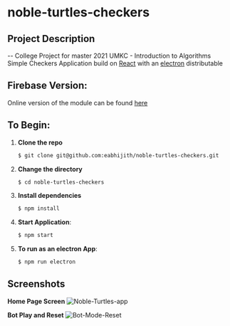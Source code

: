 # noble-turtles-checkers

## Project Description
-- College Project for master 2021 UMKC - Introduction to Algorithms
Simple Checkers Application build on [React](https://github.com/facebook/create-react-app) with an [electron](https://github.com/electron/electron) distributable

## Firebase Version:
Online version of the module can be found [here](https://noble-turtles-checkers.web.app/home)


## To Begin:

1. **Clone the repo**

   ```sh
   $ git clone git@github.com:eabhijith/noble-turtles-checkers.git
   ```

2. **Change the directory**

   ```sh
   $ cd noble-turtles-checkers
   ```

3. **Install dependencies**

   ```sh
   $ npm install
   ```

4. **Start Application**:

   ```sh
   $ npm start
   ```

5. **To run as an electron App**:

   ```sh
   $ npm run electron
   ```
   
   
## Screenshots

**Home Page Screen**
![Noble-Turtles-app](https://user-images.githubusercontent.com/17565188/144707081-66a99dd6-e25d-40e8-a832-b03d782fe0dd.gif)

**Bot Play and Reset**
![Bot-Mode-Reset](https://user-images.githubusercontent.com/17565188/144707088-f07b01f5-15b5-4144-9600-b8b98233d484.gif)

<!-- **Home Page Screen**
   ![image](https://user-images.githubusercontent.com/17565188/140895822-e5abac38-0e0b-4511-a4c8-68e6369af716.png)
 

**Player Details Screen**
   ![image](https://user-images.githubusercontent.com/17565188/140895947-50461c6a-7a48-42c2-ab50-01c74f14a999.png)
   
**Game Board Screen**
   ![image](https://user-images.githubusercontent.com/17565188/140896069-c4eaa5aa-8315-4d14-98b7-07c876b41af0.png)
   
**Rules Screen**
   ![image](https://user-images.githubusercontent.com/17565188/140896195-15406319-c31a-4b37-993a-c47f82a3ee8b.png) -->

 

